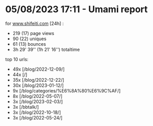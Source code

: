 # 05/08/2023 17:11 - Umami report
for www.shifeiti.com [24h] :

 - 219 (17) page views
 - 90 (22) uniques
 - 61 (13) bounces
 - 3h 29' 39'' (1h 21' 16'') totaltime


top 10 urls:
 - 49x [/blog/2022-12-09/]
 - 44x [/]
 - 35x [/blog/2022-12-22/]
 - 30x [/blog/2023-01-12/]
 - 9x [/blog/categories/%E6%8A%80%E6%9C%AF/]
 - 8x [/blog/2022-05-07/]
 - 3x [/blog/2023-02-03/]
 - 3x [/bbtalk/]
 - 3x [/blog/2022-10-18/]
 - 3x [/blog/2022-05-24/]


